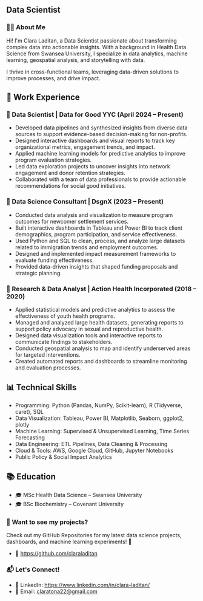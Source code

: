 ## Data Scientist

### 👩‍💻 About Me
Hi! I'm Clara Laditan, a Data Scientist passionate about transforming complex data into actionable insights. With a background in Health Data Science from Swansea University, I specialize in data analytics, machine learning, geospatial analysis, and storytelling with data.

I thrive in cross-functional teams, leveraging data-driven solutions to improve processes, and drive impact.


## 💼 Work Experience

### 📌 Data Scientist | Data for Good YYC (April 2024 – Present)
- Developed data pipelines and synthesized insights from diverse data sources to support evidence-based decision-making for non-profits.
- Designed interactive dashboards and visual reports to track key organizational metrics, engagement trends, and impact.
- Applied machine learning models for predictive analytics to improve program evaluation strategies.
- Led data exploration projects to uncover insights into network engagement and donor retention strategies.
- Collaborated with a team of data professionals to provide actionable recommendations for social good initiatives.

### 📌 Data Science Consultant | DsgnX (2023 – Present)
- Conducted data analysis and visualization to measure program outcomes for newcomer settlement services.
- Built interactive dashboards in Tableau and Power BI to track client demographics, program participation, and service effectiveness.
- Used Python and SQL to clean, process, and analyze large datasets related to immigration trends and employment outcomes.
- Designed and implemented impact measurement frameworks to evaluate funding effectiveness.
- Provided data-driven insights that shaped funding proposals and strategic planning.

### 📌 Research & Data Analyst | Action Health Incorporated (2018 – 2020)
- Applied statistical models and predictive analytics to assess the effectiveness of youth health programs.
- Managed and analyzed large health datasets, generating reports to support policy advocacy in sexual and reproductive health.
- Designed data visualization tools and interactive reports to communicate findings to stakeholders.
- Conducted geospatial analysis to map and identify underserved areas for targeted interventions.
- Created automated reports and dashboards to streamline monitoring and evaluation processes.


## 📊 Technical Skills
- Programming: Python (Pandas, NumPy, Scikit-learn), R (Tidyverse, caret), SQL
- Data Visualization: Tableau, Power BI, Matplotlib, Seaborn, ggplot2, plotly
- Machine Learning: Supervised & Unsupervised Learning, Time Series Forecasting
- Data Engineering: ETL Pipelines, Data Cleaning & Processing
- Cloud & Tools: AWS, Google Cloud, GitHub, Jupyter Notebooks
- Public Policy & Social Impact Analytics


## 📚 Education
- 🎓 MSc Health Data Science – Swansea University
- 🎓 BSc Biochemistry – Covenant University


### 📌 Want to see my projects?
Check out my GitHub Repositories for my latest data science projects, dashboards, and machine learning experiments! 🚀
- 🔗 https://github.com/claraladitan

### 📬 Let's Connect!
- 💼 LinkedIn: https://www.linkedin.com/in/clara-laditan/
- 📧 Email: claratona22@gmail.com


